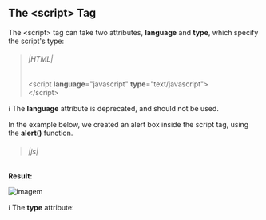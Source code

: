 ## The \<script> Tag

The \<script> tag can take two attributes, **language** and **type**, which specify the script's type:

>###### |HTML|  
>\<script **language**="javascript" **type**="text/javascript"><br/>
\</script>

:information_source:
The **language** attribute is deprecated, and should not be used.  

In the example below, we created an alert box inside the script tag, using the **alert()** function.  

>###### |js|
><html>
   <head>
     <title></title>
     <script type="text/javascript">
       alert("This is ab alert box!");
     </script>
   </head>
</html>

**Result:**

![imagem]()

:information_source:
The **type** attribute: <script type="text/javascript"> is also no longer required, as JavaScript is the default HTML scripting language.